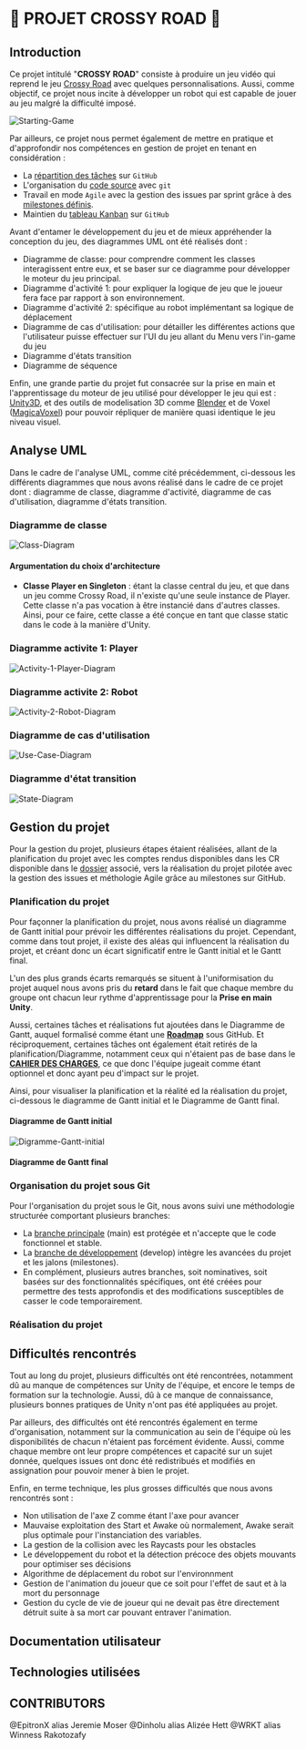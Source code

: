 # 🐧 PROJET CROSSY ROAD 🐧

## Introduction
Ce projet intitulé "**CROSSY ROAD**" consiste à produire un jeu vidéo qui reprend le jeu [Crossy Road](https://www.crossyroad.com/) avec quelques personnalisations.
Aussi, comme objectif, ce projet nous incite à développer un robot qui est capable de jouer au jeu malgré la difficulté imposé.

![Starting-Game](/assets/Crossy-Road-Starting.png)

Par ailleurs, ce projet nous permet également de mettre en pratique et d'approfondir nos compétences en gestion de projet en tenant en considération :
- La [répartition des tâches]() sur `GitHub`
- L'organisation du [code source](https://github.com/CrossyRoad-cnam/CrossyRoad-Project) avec `git`
- Travail en mode `Agile` avec la gestion des issues par sprint grâce à des [milestones définis](https://github.com/CrossyRoad-cnam/CrossyRoad-Project/milestones?state=closed).
- Maintien du [tableau Kanban](https://github.com/orgs/CrossyRoad-cnam/projects/2) sur `GitHub`

Avant d'entamer le développement du jeu et de mieux appréhender la conception du jeu, des diagrammes UML ont été réalisés dont :
- Diagramme de classe: pour comprendre comment les classes interagissent entre eux, et se baser sur ce diagramme pour développer le moteur du jeu principal.
- Diagramme d'activité 1: pour expliquer la logique de jeu que le joueur fera face par rapport à son environnement.
- Diagramme d'activité 2: spécifique au robot implémentant sa logique de déplacement
- Diagramme de cas d'utilisation: pour détailler les différentes actions que l'utilisateur puisse effectuer sur l'UI du jeu allant du Menu vers l'in-game du jeu
- Diagramme d'états transition
- Diagramme de séquence

Enfin, une grande partie du projet fut consacrée sur la prise en main et l'apprentissage du moteur de jeu utilisé pour développer le jeu qui est : [Unity3D](https://unity.com/fr), et des outils de modelisation 3D comme [Blender](https://www.blender.org/) et de Voxel ([MagicaVoxel](https://ephtracy.github.io/)) pour pouvoir répliquer de manière quasi identique le jeu niveau visuel.

## Analyse UML
Dans le cadre de l'analyse UML, comme cité précédemment, ci-dessous les différents diagrammes que nous avons réalisé dans le cadre de ce projet dont : diagramme de classe, diagramme d'activité, diagramme de cas d'utilisation, diagramme d'états transition.

### Diagramme de classe
![Class-Diagram](/diagramme/UML/img/Diagramme_classe.png)

#### Argumentation du choix d'architecture
- **Classe Player en Singleton** : étant la classe central du jeu, et que dans un jeu comme Crossy Road, il n'existe qu'une seule instance de Player. Cette classe n'a pas vocation à être instancié dans d'autres classes. Ainsi, pour ce faire, cette classe a été conçue en tant que classe static dans le code à la manière d'Unity.

### Diagramme activite 1: Player
![Activity-1-Player-Diagram](/diagramme/UML/img/Diagramme_activite_Player.png)

### Diagramme activite 2: Robot
![Activity-2-Robot-Diagram](/diagramme/UML/img/Diagramme_activite_Robot.png)

### Diagramme de cas d'utilisation
![Use-Case-Diagram](/diagramme/UML/img/Diagramme_cas_utilisation.png)

### Diagramme d'état transition
![State-Diagram](/diagramme/UML/img/Diagramme_etat_transition.png)

## Gestion du projet
Pour la gestion du projet, plusieurs étapes étaient réalisées, allant de la planification du projet avec les comptes rendus disponibles dans les CR disponible dans le [dossier](https://github.com/CrossyRoad-cnam/Docs/tree/main/compte-rendu-reunion) associé, vers la réalisation du projet pilotée avec la gestion des issues et méthologie Agile grâce au milestones sur GitHub.

### Planification du projet
Pour façonner la planification du projet, nous avons réalisé un diagramme de Gantt initial pour prévoir les différentes réalisations du projet.
Cependant, comme dans tout projet, il existe des aléas qui influencent la réalisation du projet, et créant donc un écart significatif entre le Gantt initial et le Gantt final.

L'un des plus grands écarts remarqués se situent à l'uniformisation du projet auquel nous avons pris du **retard** dans le fait que chaque membre du groupe ont chacun leur rythme d'apprentissage pour la **Prise en main Unity**.

Aussi, certaines tâches et réalisations fut ajoutées dans le Diagramme de Gantt, auquel formalisé comme étant une **[Roadmap](https://github.com/orgs/CrossyRoad-cnam/projects/2/views/2)** sous GitHub. Et réciproquement, certaines tâches ont également était retirés de la planification/Diagramme, notamment ceux qui n'étaient pas de base dans le **[CAHIER DES CHARGES](cahier-des-charges/Projet_Crossy_Road.pdf)**, ce que donc l'équipe jugeait comme étant optionnel et donc ayant peu d'impact sur le projet.

Ainsi, pour visualiser la planification et la réalité ed la réalisation du projet, ci-dessous le diagramme de Gantt initial et le Diagramme de Gantt final.

#### Diagramme de Gantt initial
![Digramme-Gantt-initial](diagramme/Gantt/img/Diagramme-Gantt-initial.png)

#### Diagramme de Gantt final


### Organisation du projet sous Git
Pour l'organisation du projet sous le Git, nous avons suivi une méthodologie structurée comportant plusieurs branches:
- La [branche principale](https://github.com/CrossyRoad-cnam/CrossyRoad-Project) (main) est protégée et n'accepte que le code fonctionnel et stable.
- La [branche de développement](https://github.com/CrossyRoad-cnam/CrossyRoad-Project/tree/develop) (develop) intègre les avancées du projet et les jalons (milestones).
- En complément, plusieurs autres branches, soit nominatives, soit basées sur des fonctionnalités spécifiques, ont été créées pour permettre des tests approfondis et des modifications susceptibles de casser le code temporairement.

### Réalisation du projet


## Difficultés rencontrés
Tout au long du projet, plusieurs difficultés ont été rencontrées, notamment dû au manque de compétences sur Unity de l'équipe, et encore le temps de formation sur la technologie.
Aussi, dû à ce manque de connaissance, plusieurs bonnes pratiques de Unity n'ont pas été appliquées au projet.

Par ailleurs, des difficultés ont été rencontrés également en terme d'organisation, notamment sur la communication au sein de l'équipe où les disponibilités de chacun n'étaient pas forcément évidente. Aussi, comme chaque membre ont leur propre compétences et capacité sur un sujet donnée, quelques issues ont donc été redistribués et modifiés en assignation pour pouvoir mener à bien le projet.

Enfin, en terme technique, les plus grosses difficultés que nous avons rencontrés sont :
- Non utilisation de l'axe Z comme étant l'axe pour avancer
- Mauvaise exploitation des Start et Awake où normalement, Awake serait plus optimale pour l'instanciation des variables.
- La gestion de la collision avec les Raycasts pour les obstacles
- Le développement du robot et la détection précoce des objets mouvants pour optimiser ses décisions
- Algorithme de déplacement du robot sur l'environnment
- Gestion de l'animation du joueur que ce soit pour l'effet de saut et à la mort du personnage
- Gestion du cycle de vie de joueur qui ne devait pas être directement détruit suite à sa mort car pouvant entraver l'animation.



## Documentation utilisateur

## Technologies utilisées

## CONTRIBUTORS
@EpitronX alias Jeremie Moser
@Dinholu alias Alizée Hett
@WRKT alias Winness Rakotozafy
